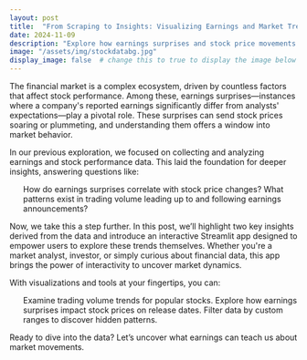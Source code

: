 ```yaml
---
layout: post
title:  "From Scraping to Insights: Visualizing Earnings and Market Trends"
date: 2024-11-09
description: "Explore how earnings surprises and stock price movements reveal deeper market trends. Using an interactive Streamlit app, you'll uncover insights about trading volumes, earnings surprises, and how they impact stock performance. Join us as we translate raw data into actionable market insights through visualizations and interactivity."  
image: "/assets/img/stockdatabg.jpg"
display_image: false  # change this to true to display the image below the banner 
---
```

<p class="intro"><span class="dropcap">T</span>he financial market is a complex ecosystem, driven by countless factors that affect stock performance. Among these, earnings surprises—instances where a company's reported earnings significantly differ from analysts' expectations—play a pivotal role. These surprises can send stock prices soaring or plummeting, and understanding them offers a window into market behavior.</p>

In our previous exploration, we focused on collecting and analyzing earnings and stock performance data. This laid the foundation for deeper insights, answering questions like:
<ul>
How do earnings surprises correlate with stock price changes?
What patterns exist in trading volume leading up to and following earnings announcements?
</ul>
Now, we take this a step further. In this post, we’ll highlight two key insights derived from the data and introduce an interactive Streamlit app designed to empower users to explore these trends themselves. Whether you're a market analyst, investor, or simply curious about financial data, this app brings the power of interactivity to uncover market dynamics.

With visualizations and tools at your fingertips, you can:
<ul>
Examine trading volume trends for popular stocks.
Explore how earnings surprises impact stock prices on release dates.
Filter data by custom ranges to discover hidden patterns.
</ul>
Ready to dive into the data? Let’s uncover what earnings can teach us about market movements.